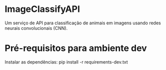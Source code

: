 # ImageClassifyAPI
Um serviço de API para classificação de animais em imagens usando redes neurais convolucionais (CNN).

# Pré-requisitos para ambiente dev

Instalar as dependências: pip install -r requirements-dev.txt
